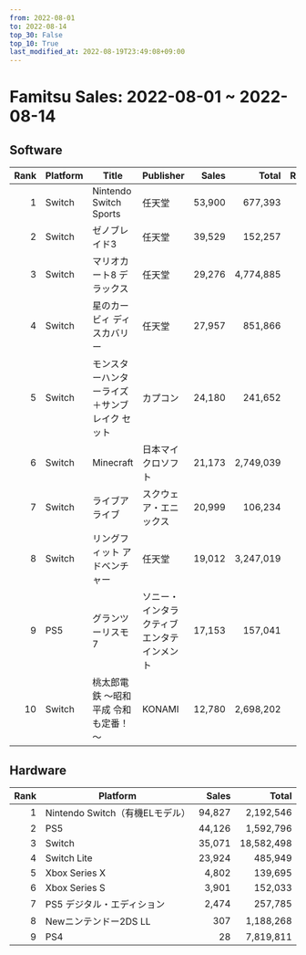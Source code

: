 ```yaml
---
from: 2022-08-01
to: 2022-08-14
top_30: False
top_10: True
last_modified_at: 2022-08-19T23:49:08+09:00
---
```

# Famitsu Sales: 2022-08-01 ~ 2022-08-14
## Software
| Rank | Platform | Title | Publisher | Sales | Total | Rate | New |
| -: | -- | -- | -- | -: | -: | -: | -- |
| 1 | Switch | Nintendo Switch Sports | 任天堂 | 53,900 | 677,393 |  |  |
| 2 | Switch | ゼノブレイド3 | 任天堂 | 39,529 | 152,257 |  |  |
| 3 | Switch | マリオカート8 デラックス | 任天堂 | 29,276 | 4,774,885 |  |  |
| 4 | Switch | 星のカービィ ディスカバリー | 任天堂 | 27,957 | 851,866 |  |  |
| 5 | Switch | モンスターハンターライズ＋サンブレイク セット | カプコン | 24,180 | 241,652 |  |  |
| 6 | Switch | Minecraft | 日本マイクロソフト | 21,173 | 2,749,039 |  |  |
| 7 | Switch | ライブアライブ | スクウェア・エニックス | 20,999 | 106,234 |  |  |
| 8 | Switch | リングフィット アドベンチャー | 任天堂 | 19,012 | 3,247,019 |  |  |
| 9 | PS5 | グランツーリスモ7 | ソニー・インタラクティブエンタテインメント | 17,153 | 157,041 |  |  |
| 10 | Switch | 桃太郎電鉄 ～昭和 平成 令和も定番！～ | KONAMI | 12,780 | 2,698,202 |  |  |

## Hardware
| Rank | Platform | Sales | Total |
| -: | -- | -: | -: |
| 1 | Nintendo Switch（有機ELモデル） | 94,827 | 2,192,546 |
| 2 | PS5 | 44,126 | 1,592,796 |
| 3 | Switch | 35,071 | 18,582,498 |
| 4 | Switch Lite | 23,924 | 485,949 |
| 5 | Xbox Series X | 4,802 | 139,695 |
| 6 | Xbox Series S | 3,901 | 152,033 |
| 7 | PS5 デジタル・エディション | 2,474 | 257,785 |
| 8 | Newニンテンドー2DS LL | 307 | 1,188,268 |
| 9 | PS4 | 28 | 7,819,811 |